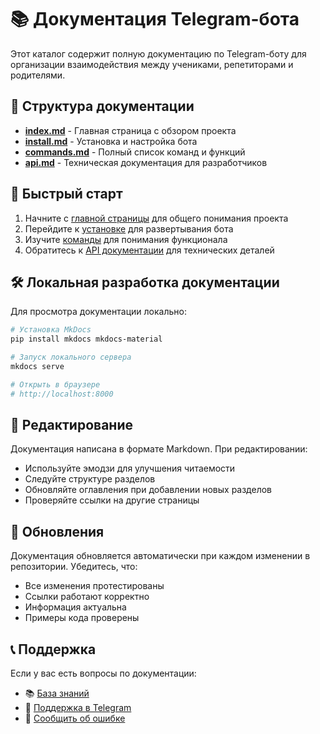 # 📚 Документация Telegram-бота

Этот каталог содержит полную документацию по Telegram-боту для организации взаимодействия между учениками, репетиторами и родителями.

## 📖 Структура документации

- **[index.md](index.md)** - Главная страница с обзором проекта
- **[install.md](install.md)** - Установка и настройка бота
- **[commands.md](commands.md)** - Полный список команд и функций
- **[api.md](api.md)** - Техническая документация для разработчиков

## 🚀 Быстрый старт

1. Начните с [главной страницы](index.md) для общего понимания проекта
2. Перейдите к [установке](install.md) для развертывания бота
3. Изучите [команды](commands.md) для понимания функционала
4. Обратитесь к [API документации](api.md) для технических деталей

## 🛠️ Локальная разработка документации

Для просмотра документации локально:

```bash
# Установка MkDocs
pip install mkdocs mkdocs-material

# Запуск локального сервера
mkdocs serve

# Открыть в браузере
# http://localhost:8000
```

## 📝 Редактирование

Документация написана в формате Markdown. При редактировании:

- Используйте эмодзи для улучшения читаемости
- Следуйте структуре разделов
- Обновляйте оглавления при добавлении новых разделов
- Проверяйте ссылки на другие страницы

## 🔄 Обновления

Документация обновляется автоматически при каждом изменении в репозитории. Убедитесь, что:

- Все изменения протестированы
- Ссылки работают корректно
- Информация актуальна
- Примеры кода проверены

## 📞 Поддержка

Если у вас есть вопросы по документации:

- 📚 [База знаний](https://your-knowledge-base.com)
- 💬 [Поддержка в Telegram](https://t.me/kiton_support)
- 🐛 [Сообщить об ошибке](https://github.com/your-repo/issues)
